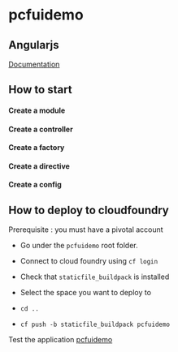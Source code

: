 # pcfuidemo

## Angularjs

[Documentation](https://docs.angularjs.org/guide)

## How to start


#### Create a module

#### Create a controller

#### Create a factory

#### Create a directive

#### Create a config


## How to deploy to cloudfoundry

Prerequisite : you must have a pivotal account

- Go under the `pcfuidemo` root folder.

- Connect to cloud foundry using `cf login`

- Check that `staticfile_buildpack` is installed

- Select the space you want to deploy to

- `cd ..`

- `cf push -b staticfile_buildpack pcfuidemo`


Test the application [pcfuidemo](http://pcfuidemo.cfapps.io/pcfuidemo/)